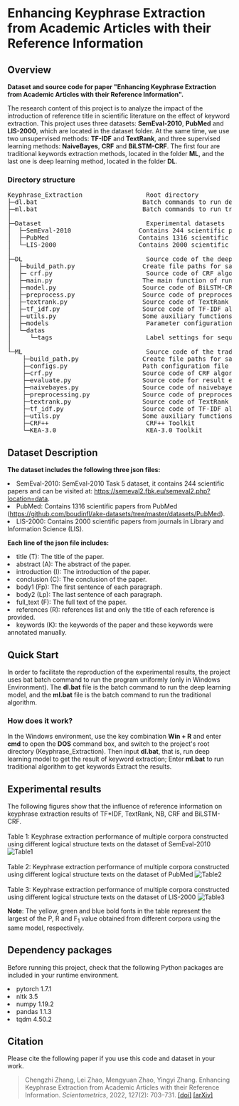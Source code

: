 #  Enhancing Keyphrase Extraction from Academic Articles with their Reference Information


## Overview
<b>Dataset and source code for paper "Enhancing Keyphrase Extraction from Academic Articles with their Reference Information".</b>

The research content of this project is to analyze the impact 
of the introduction of reference title in scientific literature 
on the effect of keyword extraction. This project uses three 
datasets: <b>SemEval-2010</b>, <b>PubMed</b> and <b>LIS-2000</b>, which are located 
in the dataset folder. At the same time, we use two unsupervised 
methods: <b>TF-IDF</b> and <b>TextRank</b>, and three supervised learning methods:
<b>NaiveBayes</b>, <b>CRF</b> and <b>BiLSTM-CRF</b>. The first four are traditional keywords 
extraction methods, located in the folder <b>ML</b>, and the last one is deep 
learning method, located in the folder <b>DL</b>.
### Directory structure
<pre>Keyphrase_Extraction                 Root directory
├─dl.bat                            Batch commands to run deep learning model
├─ml.bat                            Batch commands to run traditional models
│ 
├─Dataset                            Experimental datasets
│  ├─SemEval-2010                  Contains 244 scientific papers 
│  ├─PubMed                        Contains 1316 scientific papers
│  └─LIS-2000                      Contains 2000 scientific papers
│ 
├─DL                                 Source code of the deep learning model
│  ├─build_path.py                  Create file paths for saving preprocessed data
│  ├─ crf.py                         Source code of CRF algorithm implementation(Use pytorch framework)
│  ├─main.py                        The main function of running the program
│  ├─model.py                       Source code of BiLSTM-CRF model
│  ├─preprocess.py                  Source code of preprocessing function
│  ├─textrank.py                    Source code of TextRank algorithm implementation.
│  ├─tf_idf.py                      Source code of TF-IDF algorithm implementation.
│  ├─utils.py                       Some auxiliary functions
│  ├─models                          Parameter configuration of deep learning models
│  └─datas
│     └─tags                         Label settings for sequence labeling
│ 
└─ML                                 Source code of the traditional models
    ├─build_path.py                 Create file paths for saving preprocessed data
    ├─configs.py                    Path configuration file
    ├─crf.py                        Source code of CRF algorithm implementation(Use CRF++ Toolkit)
    ├─evaluate.py                   Source code for result evaluation
    ├─naivebayes.py                 Source code of naivebayes algorithm implementation(Use KEA-3.0 Toolkit)
    ├─preprocessing.py              Source code of preprocessing function
    ├─textrank.py                   Source code of TextRank algorithm implementation
    ├─tf_idf.py                     Source code of TF-IDF algorithm implementation
    ├─utils.py                      Some auxiliary functions
    ├─CRF++                          CRF++ Toolkit
    └─KEA-3.0                        KEA-3.0 Toolkit
</pre>

## Dataset Description

<b>The dataset includes the following three json files:</b>
<li> SemEval-2010: SemEval-2010 Task 5 dataset, it contains 244 scientific papers and can be visited at: 
<a href="https://semeval2.fbk.eu/semeval2.php?location=data">https://semeval2.fbk.eu/semeval2.php?location=data</a>. 
<li> PubMed: Contains 1316 scientific papers from PubMed 
(<a href="https://github.com/boudinfl/ake-datasets/tree/master/datasets/PubMed">https://github.com/boudinfl/ake-datasets/tree/master/datasets/PubMed</a>).
<li> LIS-2000: Contains 2000 scientific papers from journals in Library and Information Science (LIS).

<b>Each line of the json file includes: </b>
<li>title (T): The title of the paper.
<li>abstract (A): The abstract of the paper.
<li>introduction (I): The introduction of the paper.
<li>conclusion (C): The conclusion of the paper.
<li>body1 (Fp): The first sentence of each paragraph.
<li>body2 (Lp): The last sentence of each paragraph.
<li>full_text (F): The full text of the paper.
<li>references (R): references list and only the title of each reference is provided.
<li>keywords (K): the keywords of the paper and these keywords were annotated manually.

## Quick Start
In order to facilitate the reproduction of the experimental results, 
the project uses bat batch command to run the program uniformly 
(only in Windows Environment). The <b>dl.bat</b> file is the batch command 
to run the deep learning model, and the <b>ml.bat</b> file is the batch command 
to run the traditional algorithm.

### How does it work?
In the Windows environment, use the key combination <b>Win + R</b> and enter <b>cmd</b>
to open the <b>DOS</b> command box, and switch to the project's root directory 
(Keyphrase_Extraction). Then input <b>dl.bat</b>, that is, run deep learning model 
to get the result of keyword extraction; Enter <b>ml.bat</b> to run traditional 
algorithm to get keywords Extract the results.

## Experimental results
The following figures show that the influence of reference information on keyphrase extraction results of TF*IDF, TextRank, NB, CRF and BiLSTM-CRF.
<br/><br/>
Table 1: Keyphrase extraction performance of multiple corpora constructed using different logical structure texts on the dataset of SemEval-2010
<img src="https://chengzhizhang.github.io/images/img_1.png" alt="Table1"/>
<br/><br/>
Table 2: Keyphrase extraction performance of multiple corpora constructed using different logical structure texts on the dataset of PubMed
<img src="https://chengzhizhang.github.io/images/img_2.png" alt="Table2"/>
<br/><br/>
Table 3: Keyphrase extraction performance of multiple corpora constructed using different logical structure texts on the dataset of LIS-2000
<img src="https://chengzhizhang.github.io/images/img_3.png" alt="Table3"/>
    

<b>Note</b>: The yellow, green and blue bold fonts in the table represent the largest of the P, R and F<sub>1</sub> value obtained from different corpora using the same model, respectively.

## Dependency packages
Before running this project, check that the following Python packages are 
included in your runtime environment.

<li>pytorch 1.7.1

<li>nltk 3.5

<li>numpy 1.19.2

<li>pandas 1.1.3

<li>tqdm 4.50.2


## Citation
Please cite the following paper if you use this code and dataset in your work.
    
>Chengzhi Zhang, Lei Zhao, Mengyuan Zhao, Yingyi Zhang. Enhancing Keyphrase Extraction from Academic Articles with their Reference Information. *Scientometrics*, 2022, 127(2): 703–731. [[doi]](https://doi.org/10.1007/s11192-021-04230-4)  [[arXiv]](http://arxiv.org/abs/2111.14106)

